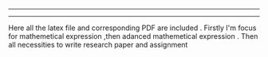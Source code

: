 ************************************************************************************
************************************************************************************
Here all the latex file and corresponding PDF are included .
Firstly I'm focus for mathemetical expression ,then adanced mathemetical expression .
Then all necessities to write research paper and assignment 
